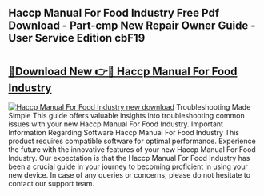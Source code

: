 ## Haccp Manual For Food Industry Free Pdf Download - Part-cmp New Repair Owner Guide - User Service Edition cbF19

# <h2><a href="http://bc28539.oget.top/?id=Haccp+Manual+For+Food+Industry">🔗Download New 👉🔴 Haccp Manual For Food Industry</a></h2>

[![Haccp Manual For Food Industry new download](https://i.imgur.com/5g1atiW.png)](http://bc28539.oget.top/?id=Haccp+Manual+For+Food+Industry)
Troubleshooting Made Simple This guide offers valuable insights into troubleshooting common issues with your new Haccp Manual For Food Industry. Important Information Regarding Software Haccp Manual For Food Industry This product requires compatible software for optimal performance. Experience the future with the innovative features of your new Haccp Manual For Food Industry. Our expectation is that the Haccp Manual For Food Industry has been a crucial guide in your journey to becoming proficient in using your new device. In case of any queries or concerns, please do not hesitate to contact our support team.
